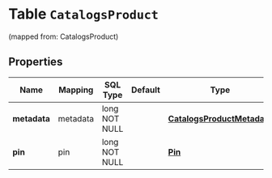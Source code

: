 
# Table `CatalogsProduct`
(mapped from: CatalogsProduct)

## Properties
Name | Mapping | SQL Type | Default | Type | Description | Notes
---- | ------- | -------- | ------- | ---- | ----------- | -----
**metadata** | metadata | long NOT NULL |  | [**CatalogsProductMetadata**](CatalogsProductMetadata.md) |  |  [foreignkey]
**pin** | pin | long NOT NULL |  | [**Pin**](Pin.md) |  |  [foreignkey]





